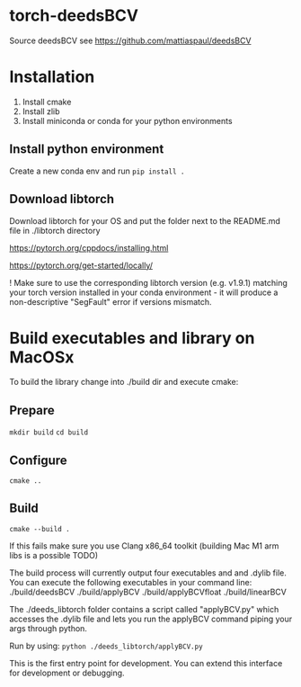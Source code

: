 # torch-deedsBCV
Source deedsBCV see https://github.com/mattiaspaul/deedsBCV

# Installation
1. Install cmake
1. Install zlib
1. Install miniconda or conda for your python environments

## Install python environment
Create a new conda env and run
`pip install .`

## Download libtorch
Download libtorch for your OS and put the folder next to the README.md file in ./libtorch directory

https://pytorch.org/cppdocs/installing.html

https://pytorch.org/get-started/locally/

! Make sure to use the corresponding libtorch version (e.g. v1.9.1) matching your torch version installed in your conda environment - it will produce a non-descriptive "SegFault" error if versions mismatch.

# Build executables and library on MacOSx
To build the library change into ./build dir and execute cmake:

## Prepare
`mkdir build`
`cd build`

## Configure
`cmake ..`

## Build
`cmake --build .`

If this fails make sure you use Clang x86_64 toolkit (building Mac M1 arm libs is a possible TODO)

The build process will currently output four executables and and .dylib file.
You can execute the following executables in your command line:
./build/deedsBCV
./build/applyBCV
./build/applyBCVfloat
./build/linearBCV

The ./deeds_libtorch folder contains a script called "applyBCV.py" which accesses the .dylib file and lets you run the applyBCV command piping your args through python.

Run by using:
`python ./deeds_libtorch/applyBCV.py`

This is the first entry point for development. You can extend this interface for development or debugging.